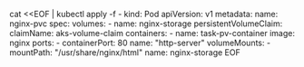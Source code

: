 cat <<EOF | kubectl apply -f -
kind: Pod
apiVersion: v1
metadata:
  name: nginx-pvc
spec:
  volumes:
    - name: nginx-storage
      persistentVolumeClaim:
       claimName: aks-volume-claim
  containers:
    - name: task-pv-container
      image: nginx
      ports:
        - containerPort: 80
          name: "http-server"
      volumeMounts:
        - mountPath: "/usr/share/nginx/html"
          name: nginx-storage
EOF